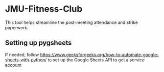 # JMU-Fitness-Club
This tool helps streamline the post-meeting attendance and strike paperwork.

## Setting up pygsheets
If needed, follow https://www.geeksforgeeks.org/how-to-automate-google-sheets-with-python/ to set up the Google Sheets API to get a service account
